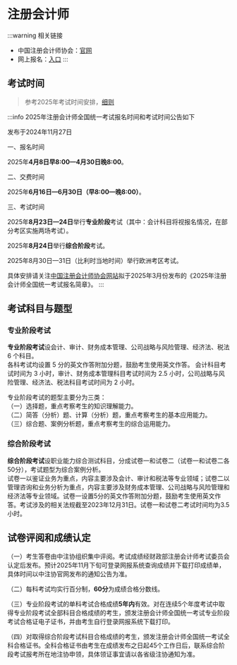 # 注册会计师

:::warning 相关链接

- 中国注册会计师协会：[官网](https://www.cicpa.org.cn/)
- 网上报名：[入口](https://cpaexam.cicpa.org.cn/cpaexamhome)
:::

## 考试时间

> 参考2025年考试时间安排，[细则](https://cpaexam.cicpa.org.cn/files/articlehtml/statichtml/01/000001936CB0DA6357DB77D110DF633C.html)

:::info 2025年注册会计师全国统一考试报名时间和考试时间公告如下

发布于2024年11月27日

一、报名时间

2025年**4月8日早8:00—4月30日晚8:00**。

二、交费时间

2025年**6月16日—6月30日（早8:00—晚8:00）**。

三、考试时间

2025年**8月23日—24日**举行**专业阶段**考试（其中：会计科目将视报名情况，在部分考区实施两场考试）。

2025年**8月24日**举行**综合阶段**考试。

2025年8月30日—31日（比利时当地时间）举行欧洲考区考试。

具体安排请关注[中国注册会计师协会网站](https//www.cicpa.org.cn)拟于2025年3月份发布的《2025年注册会计师全国统一考试报名简章》。
:::

## 考试科目与题型

### 专业阶段考试

**专业阶段考试**设会计、审计、财务成本管理、公司战略与风险管理、经济法、税法 6 个科目。  
各科考试均设置 5 分的英文作答附加分题，鼓励考生使用英文作答。
会计科目考试时间为 3 小时，审计、财务成本管理科目考试时间为 2.5 小时，公司战略与风险管理、经济法、税法科目考试时间为 2 小时。

专业阶段考试的题型主要分为三类：  
（一）选择题，重点考察考生的知识理解能力。  
（二）简答（分析）题、计算（分析）题，重点考察考生的基本应用能力。  
（三）综合题、案例分析题，重点考察考生的综合运用能力。

### 综合阶段考试

**综合阶段考试**设职业能力综合测试科目，分成试卷一和试卷二（试卷一和试卷二各50分），考试题型为综合案例分析。  
试卷一以鉴证业务为重点，内容主要涉及会计、审计和税法等专业领域；试卷二以管理咨询和业务分析为重点，内容主要涉及财务成本管理、公司战略与风险管理和经济法等专业领域。试卷一设置5分的英文作答附加分题，鼓励考生使用英文作答。考试涉及的相关法规截至2023年12月31日。试卷一和试卷二考试时间均为3.5小时。

## 试卷评阅和成绩认定

（一）考生答卷由中注协组织集中评阅。考试成绩经财政部注册会计师考试委员会认定后发布。预计2025年11月下旬可登录网报系统查询成绩并下载打印成绩单，具体时间以中注协官网发布的通知公告为准。

（二）每科考试均实行百分制，**60分**为成绩合格分数线。

（三）专业阶段考试的单科考试合格成绩**5年内**有效。对在连续5个年度考试中取得专业阶段考试全部科目合格成绩的考生，颁发注册会计师全国统一考试专业阶段考试合格证电子证书，并由考生自行登录网报系统下载打印。

（四）对取得综合阶段考试科目合格成绩的考生，颁发注册会计师全国统一考试全科合格证书。全科合格证书由考生在成绩发布之日起45个工作日后，联系综合阶段考试报考所在地注协申领，具体领证事宜请以各省级注协通知为准。
